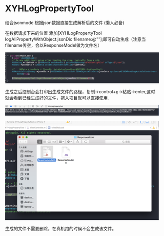 # XYHLogPropertyTool
结合jsonmode 根据json数据直接生成解析后的文件 (懒人必备)

在数据请求下来的位置 添加[XYHLogPropertyTool logAllPropertyWithObject:jsonDic filename:@""];即可自动生成（注意当filename传空，会以ResponseModel做为文件名）

![image](https://github.com/zhangEnBin1010/XYHLogPropertyTool/blob/master/XYHLogPropertyTool/XYHLogPropertyTool/屏幕快照%202017-09-04%20下午5.51.20.png)

生成之后控制台会打印出生成文件的路径，复制->control+g->粘贴->enter,这时就会看到已经生成好的文件，拖入项目就可以直接使用.

![image](https://github.com/zhangEnBin1010/XYHLogPropertyTool/blob/master/XYHLogPropertyTool/XYHLogPropertyTool/屏幕快照%202017-09-04%20下午5.42.10.png)

![image](https://github.com/zhangEnBin1010/XYHLogPropertyTool/blob/master/XYHLogPropertyTool/XYHLogPropertyTool/屏幕快照%202017-09-04%20下午5.51.47.png)

生成的文件不需要删除，在真机跑的时候不会生成该文件。

